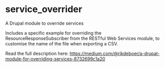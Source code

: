 # service_overrider
A Drupal module to override services

Includes a specific example for overriding the ResourceResponseSubscriber from the RESTful Web Services module,
to customise the name of the file when exporting a CSV.

Read the full description here: https://medium.com/@rikdeboer/a-drupal-module-for-overriding-services-8732699c1a20
